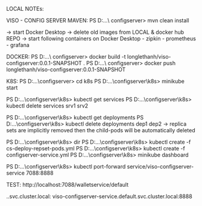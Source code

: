 LOCAL NOTEs:

VISO - CONFIG SERVER
MAVEN:
PS D:\...\ configserver> mvn clean install

-> start Docker Desktop
-> delete old images from LOCAL & docker hub REPO
-> start following containers on Docker Desktop
     - zipkin
     - prometheus
     - grafana

DOCKER:
PS D:\...\ configserver> docker build -t longlethanh/viso-configserver:0.0.1-SNAPSHOT .
PS D:\...\ configserver> docker push longlethanh/viso-configserver:0.0.1-SNAPSHOT

K8S:
PS D:\...\configserver> cd k8s
PS D:\...\configserver\k8s> minikube start

PS D:\...\configserver\k8s> kubectl get services
PS D:\...\configserver\k8s> kubectl delete services srv1 srv2

PS D:\...\configserver\k8s> kubectl get deployments
PS D:\...\configserver\k8s> kubectl delete deployments dep1 dep2
-> replica sets are implicitly removed then the child-pods will be automatically deleted

PS D:\...\configserver\k8s> dir
PS D:\...\configserver\k8s> kubectl create -f cs-deploy-repset-pods.yml
PS D:\...\configserver\k8s> kubectl create -f configserver-service.yml
PS D:\...\configserver\k8s> minikube dashboard

PS D:\...\configserver\k8s> kubectl port-forward service/viso-configserver-service 7088:8888

TEST:
http://localhost:7088/walletservice/default

<service-name>.<namespace>.svc.cluster.local:<service-port>
viso-configserver-service.default.svc.cluster.local:8888
